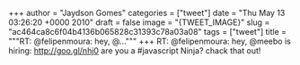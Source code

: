 
+++
author = "Jaydson Gomes"
categories = ["tweet"]
date = "Thu May 13 03:26:20 +0000 2010"
draft = false
image = "{TWEET_IMAGE}"
slug = "ac464ca8c6f04b4136b065828c31393c78a03a08"
tags = ["tweet"]
title = """RT: @felipenmoura: hey, @..."""
+++
RT: @felipenmoura: hey, @meebo is hiring: http://goo.gl/nhj0 are you a #javascript Ninja? chack that out!
